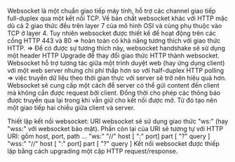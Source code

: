 Websocket là một chuẩn giao tiếp máy tính, hỗ trợ các channel giao tiếp full-duplex qua một kết nối TCP.
Về bản chất websocket khác với HTTP mặc dù cả 2 giao thức đều trên layer 7 của mô hình OSI và cùng phụ thuộc vào TCP ở layer 4. Tuy nhiên websocket được thiết kế để hoạt động trên các cổng HTTP 443 và 80 => hoàn toàn có khả năng tương thích với giao thức HTTP.
=> Để có được sự tương thích này, websocket handshake sẽ sử dụng một header HTTP Upgrade để thay đổi giao thức HTTP thành websocket.
Websocket hỗ trợ tương tác giữa một trình duyệt web (hay ứng dụng client) với một web server nhưng chi phí thấp hơn so với half-duplex HTTP polling => việc truyền dữ liệu theo thời gian thực với server sẽ trở nên hiệu quả hơn.
Websocket sẽ cung cấp một cách để server có thể gửi content đến client mà không cần được request bởi client. Đồng thời cho phép các thông báo được truyền qua lại trong khi vẫn giữ cho kết nối được mở. Từ đó tạo nên một giao tiếp hai chiều giữa client và server.

Thiết lập kết nối websocket: URI websocket sẽ sử dụng giao thức "ws:" (hay "wss:" với websocket bảo mật). Phần còn lại của URI sẽ tương tự với HTTP URI: gồm host, port, path ...
    "ws:" "//" host [ ":" port] part [ "?" query ]
    "wss:" "//" host [ ":" port] part [ "?" query ]
Kết nối websocket được thiếp lập bằng cách upgrading một cặp HTTP request/response.